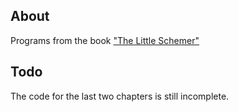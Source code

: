 ## About

Programs from the book ["The Little Schemer"](http://mitpress.mit.edu/books/little-schemer)

## Todo

The code for the last two chapters is still incomplete.
